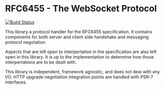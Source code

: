 # RFC6455 - The WebSocket Protocol

[![Build Status](https://travis-ci.org/ratchetphp/RFC6455.svg?branch=master)](https://travis-ci.org/ratchetphp/RFC6455)

This library a protocol handler for the RFC6455 specification. 
It contains components for both server and client side handshake and messaging protocol negotation. 

Aspects that are left open to interpertation in the specification are also left open in this library. 
It is up to the implementation to determine how those interpertations are to be dealt with. 

This library is independent, framework agnostic, and does not deal with any I/O. 
HTTP upgrade negotiation integration points are handled with PSR-7 interfaces. 
